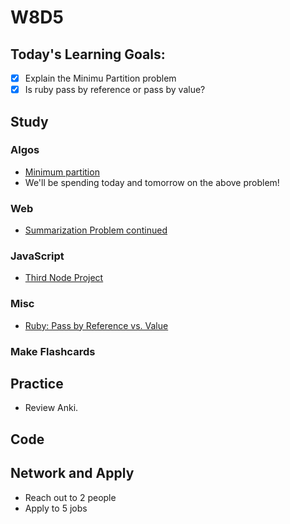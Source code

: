 # W8D5

## Today's Learning Goals:

- [x] Explain the Minimu Partition problem
- [x] Is ruby pass by reference or pass by value?

## Study

### Algos

* [Minimum partition](https://www.geeksforgeeks.org/partition-a-set-into-two-subsets-such-that-the-difference-of-subset-sums-is-minimum/)
* We'll be spending today and tomorrow on the above problem!

### Web

* [Summarization Problem continued](https://www.hiredintech.com/classrooms/system-design/lesson/101)

### JavaScript

* [Third Node Project](https://github.com/Pklong/blog-party-usa)

### Misc

* [Ruby: Pass by Reference vs. Value](https://launchschool.com/blog/object-passing-in-ruby)

### Make Flashcards

## Practice

* Review Anki.

## Code

## Network and Apply

* Reach out to 2 people
* Apply to 5 jobs
